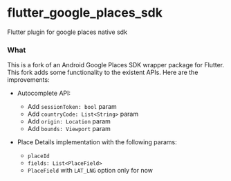 # flutter_google_places_sdk
Flutter plugin for google places native sdk

### What

This is a fork of an Android Google Places SDK wrapper package for Flutter.
This fork adds some functionality to the existent APIs. Here are the improvements:
- Autocomplete API:
  - Add `sessionToken: bool` param
  - Add `countryCode: List<String>` param
  - Add `origin: Location` param
  - Add `bounds: Viewport` param

- Place Details implementation with the following params:
  - `placeId`
  - `fields: List<PlaceField>`
  - `PlaceField` with `LAT_LNG` option only for now
